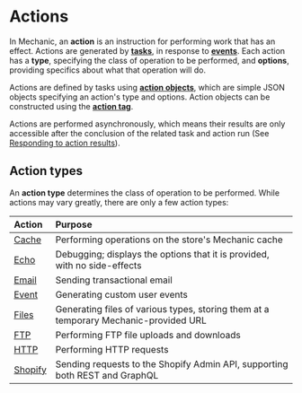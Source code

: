 # Actions

In Mechanic, an **action** is an instruction for performing work that has an effect. Actions are generated by [**tasks**](../tasks/), in response to [**events**](../events/). Each action has a **type**, specifying the class of operation to be performed, and **options**, providing specifics about what that operation will do.

Actions are defined by tasks using [**action objects**](../tasks/code/action-objects.md), which are simple JSON objects specifying an action's type and options. Action objects can be constructed using the [**action tag**](../../platform/liquid/tags/action.md).

Actions are performed asynchronously, which means their results are only accessible after the conclusion of the related task and action run \(See [Responding to action results](../../techniques/responding-to-action-results.md)\).

## Action types

An **action type** determines the class of operation to be performed. While actions may vary greatly, there are only a few action types:

| Action | Purpose |
| :--- | :--- |
| [Cache](cache.md) | Performing operations on the store's Mechanic cache |
| [Echo](echo.md) | Debugging; displays the options that it is provided, with no side-effects |
| [Email](email.md) | Sending transactional email |
| [Event](event.md) | Generating custom user events |
| [Files](files.md) | Generating files of various types, storing them at a temporary Mechanic-provided URL |
| [FTP](ftp.md) | Performing FTP file uploads and downloads |
| [HTTP](http.md) | Performing HTTP requests |
| [Shopify](shopify.md) | Sending requests to the Shopify Admin API, supporting both REST and GraphQL |

